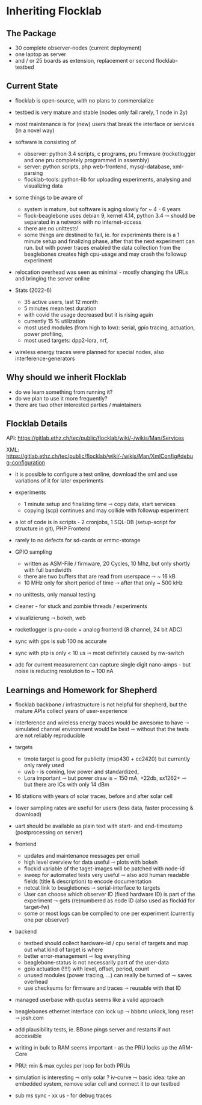 # Inheriting Flocklab

## The Package

- 30 complete observer-nodes (current deployment)
- one laptop as server
- and / or 25 boards as extension, replacement or second flocklab-testbed

## Current State

- flocklab is open-source, with no plans to commercialize
- testbed is very mature and stable (nodes only fail rarely, 1 node in 2y)
- most maintenance is for (new) users that break the interface or services (in a novel way)
- software is consisting of

    - observer: python 3.4 scripts, c programs, pru firmware (rocketlogger and one pru completely programmed in assembly)
    - server: python scripts, php web-frontend, mysql-database, xml-parsing
    - flocklab-tools: python-lib for uploading experiments, analysing and visualizing data

- some things to be aware of

    - system is mature, but software is aging slowly for ~ 4 - 6 years
    - flock-beaglebone uses debian 9, kernel 4.14, python 3.4 ⇾ should be separated in a network with no internet-access
    - there are no unittests!
    - some things are destined to fail, ie. for experiments there is a 1 minute setup and finalizing phase, after that the next experiment can run. but with power traces enabled the data collection from the beaglebones creates high cpu-usage and may crash the followup experiment

- relocation overhead was seen as minimal - mostly changing the URLs and bringing the server online
- Stats (2022-6)

    - 35 active users, last 12 month
    - 5 minutes mean test duration
    - with covid the usage decreased but it is rising again
    - currently 15 % utilization
    - most used modules (from high to low): serial, gpio tracing, actuation, power profiling,
    - most used targets: dpp2-lora, nrf,

- wireless energy traces were planned for special nodes, also interference-generators

## Why should we inherit Flocklab

- do we learn something from running it?
- do we plan to use it more frequently?
- there are two other interested parties / maintainers

## Flocklab Details

API: https://gitlab.ethz.ch/tec/public/flocklab/wiki/-/wikis/Man/Services

XML: https://gitlab.ethz.ch/tec/public/flocklab/wiki/-/wikis/Man/XmlConfig#debug-configuration

- it is possible to configure a test online, download the xml and use variations of it for later experiments

- experiments

    - 1 minute setup and finalizing time ⇾ copy data, start services
	- copying (scp) continues and may collide with followup experiment

- a lot of code is in scripts - 2 cronjobs, 1 SQL-DB (setup-script for structure in git), PHP Frontend

- rarely to no defects for sd-cards or emmc-storage
- GPIO sampling

    - written as ASM-File / firmware, 20 Cycles, 10 Mhz, but only shortly with full bandwidth
    - there are two buffers that are read from userspace ⇾ ~ 16 kB
	- 10 MHz only for short period of time ⇾ after that only ~ 500 kHz

- no unittests, only manual testing

- cleaner - for stuck and zombie threads / experiments
- visualizierung ⇾ bokeh, web

- rocketlogger is pru-code + analog frontend (8 channel, 24 bit ADC)

- sync with gps is sub 100 ns accurate
- sync with ptp is only < 10 us ⇾ most definitely caused by nw-switch

- adc for current measurement can capture single digit nano-amps - but noise is reducing resolution to ~ 100 nA

## Learnings and Homework for Shepherd

- flocklab backbone / infrastructure is not helpful for shepherd, but the mature APIs collect years of user-experience
- interference and wireless energy traces would be awesome to have ⇾ simulated channel environment would be best ⇾ without that the tests are not reliably reproducible

- targets

    - tmote target is good for publicity (msp430 + cc2420) but currently only rarely used
    - uwb - is coming, low power and standardized,
    - Lora important ⇾ but power draw is ~ 150 mA, +22db, sx1262+ ⇾ but there are ICs with only 14 dBm

- 16 stations with years of solar traces, before and after solar cell
- lower sampling rates are useful for users (less data, faster processing & download)
- uart should be available as plain text with start- and end-timestamp (postprocessing on server)
- frontend

    - updates and maintenance messages per email
    - high level overview for data useful ⇾ plots with bokeh
    - flockid variable of the taget-images will be patched with node-id
    - sweep for automated tests very useful ⇾ also add human readable fields (title & description) to encode documentation
    - netcat link to beaglebones ⇾ serial-interface to targets
    - User can choose which observer ID (fixed hardware ID) is part of the experiment ⇾ gets (re)numbered as node ID (also used as flockid for target-fw)
    - some or most logs can be compiled to one per experiment (currently one per observer)

- backend

    - testbed should collect hardware-id / cpu serial of targets and map out what kind of target is where
    - better error-management ⇾ log everything
    - beaglebone-status is not necessarily part of the user-data
    - gpio actuation (!!!!) with level, offset, period, count
    - unused modules (power tracing, ...) can really be turned of ⇾ saves overhead
    - use checksums for firmware and traces ⇾ reusable with that ID

- managed userbase with quotas seems like a valid approach

- beaglebones ethernet interface can lock up ⇾ bbbrtc unlock, long reset ⇾ josh.com
- add plausibility tests, ie. BBone pings server and restarts if not accessible
- writing in bulk to RAM seems important - as the PRU locks up the ARM-Core
- PRU: min & max cycles per loop for both PRUs
- simulation is interesting ⇾ only solar ? iv-curve ⇾ basic idea: take an embedded system, remove solar cell and connect it to our testbed


- sub ms sync - xx us - for debug traces
